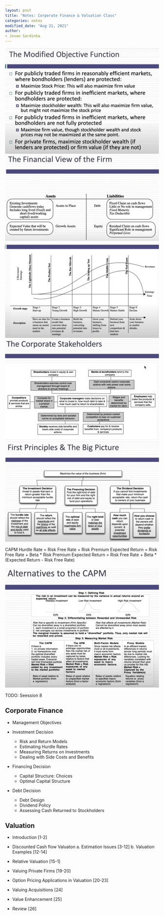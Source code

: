 ```yaml
---
layout: post
title: "Notes: Corporate Finance & Valuation Class"
categories: notes
modified_date: "Aug 21, 2021"
author:
- Jovan Sardinha
---
```



<div style="text-align: center">
  <img src="/assets/post_assets/corporate-finance/objective_function.png"/>
</div>



<div style="text-align: center">
  <img src="/assets/post_assets/corporate-finance/financial_view_of_firm.png"/>
</div>


<div style="text-align: center">
  <img src="/assets/post_assets/corporate-finance/stages_of_firm.png"/>
</div>


<div style="text-align: center">
  <img src="/assets/post_assets/corporate-finance/corporate_stakeholders.png"/>
</div>

<div style="text-align: center">
  <img src="/assets/post_assets/corporate-finance/big_picture.png"/>
</div>


CAPM
Hurdle Rate = Risk Free Rate + Risk Premium
Expected Return = Risk Free Rate + Beta * Risk Premium
Expected Return = Risk Free Rate + Beta * (Expected Return - Risk Free Rate)

<div style="text-align: center">
  <img src="/assets/post_assets/corporate-finance/asset_pricing_models.png"/>
</div>

TODO: Seession 8


## Corporate Finance

* Management Objectives

* Investment Decision
  * Risk and Return Models
  * Estimating Hurdle Rates
  * Measuring Returns on Investments
  * Dealing with Side Costs and Benefits

* Financing Decision
  * Capital Structure: Choices
  * Optimal Capital Structure

* Debt Decision
  * Debt Design
  * Dividend Policy
  * Assessing Cash Returned to Stockholders


## Valuation

* Introduction [1-2]

* Discounted Cash flow Valuaton
a. Estimation Issues [3-12]
b. Valuation Examples [12-14]

* Relative Valuation [15-1]
* Valuing	Private	Firms [19-20]
* Option Pricing Applications	in Valuation [20-23]
* Valuing	Acquisitions [24]
* Value Enhancement [25]
* Review [26]
